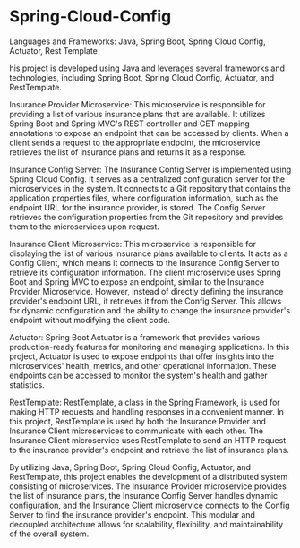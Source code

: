 # Spring-Cloud-Config

Languages and Frameworks: Java, Spring Boot, Spring Cloud Config, Actuator, Rest Template 

his project is developed using Java and leverages several frameworks and technologies, including Spring Boot, Spring Cloud Config, Actuator, and RestTemplate.

Insurance Provider Microservice: This microservice is responsible for providing a list of various insurance plans that are available. It utilizes Spring Boot and Spring MVC's REST controller and GET mapping annotations to expose an endpoint that can be accessed by clients. When a client sends a request to the appropriate endpoint, the microservice retrieves the list of insurance plans and returns it as a response.

Insurance Config Server: The Insurance Config Server is implemented using Spring Cloud Config. It serves as a centralized configuration server for the microservices in the system. It connects to a Git repository that contains the application properties files, where configuration information, such as the endpoint URL for the insurance provider, is stored. The Config Server retrieves the configuration properties from the Git repository and provides them to the microservices upon request.

Insurance Client Microservice: This microservice is responsible for displaying the list of various insurance plans available to clients. It acts as a Config Client, which means it connects to the Insurance Config Server to retrieve its configuration information. The client microservice uses Spring Boot and Spring MVC to expose an endpoint, similar to the Insurance Provider Microservice. However, instead of directly defining the insurance provider's endpoint URL, it retrieves it from the Config Server. This allows for dynamic configuration and the ability to change the insurance provider's endpoint without modifying the client code.

Actuator: Spring Boot Actuator is a framework that provides various production-ready features for monitoring and managing applications. In this project, Actuator is used to expose endpoints that offer insights into the microservices' health, metrics, and other operational information. These endpoints can be accessed to monitor the system's health and gather statistics.

RestTemplate: RestTemplate, a class in the Spring Framework, is used for making HTTP requests and handling responses in a convenient manner. In this project, RestTemplate is used by both the Insurance Provider and Insurance Client microservices to communicate with each other. The Insurance Client microservice uses RestTemplate to send an HTTP request to the insurance provider's endpoint and retrieve the list of insurance plans.

By utilizing Java, Spring Boot, Spring Cloud Config, Actuator, and RestTemplate, this project enables the development of a distributed system consisting of microservices. The Insurance Provider microservice provides the list of insurance plans, the Insurance Config Server handles dynamic configuration, and the Insurance Client microservice connects to the Config Server to find the insurance provider's endpoint. This modular and decoupled architecture allows for scalability, flexibility, and maintainability of the overall system.
